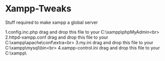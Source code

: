 # Xampp-Tweaks
Stuff required to make xampp a global server<br>

1.config.inc.php drag and drop this file to your C:\xampp\phpMyAdmin\<br>
2.httpd-xampp.conf drag and drop this file to your C:\xampp\apache\conf\extra\<br>
3.my.ini drag and drop this file to your C:\xampp\mysql\bin\<br>
4.xampp-control.ini drag and drop this file to your C:\xampp\
